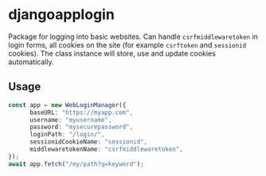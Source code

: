 # djangoapplogin
Package for logging into basic websites. Can handle `csrfmiddlewaretoken` in login forms, all cookies on the site (for example `csrftoken` and `sessionid` cookies). The class instance will store, use and update cookies automatically.

## Usage
```ts
const app = new WebLoginManager({
      baseURL: "https://myapp.com",
      username: "myusername",
      password: "mysecurepassword",
      loginPath: "/login/",
      sessionidCookieName: "sessionid",
      middlewaretokenName: "csrfmiddlewaretoken",
});
await app.fetch("/my/path?q=keyword");
```
